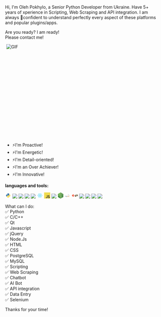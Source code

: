 Hi, I'm Oleh Pokhylo, a Senior Python Developer from Ukraine. 
Have 5+ years of xperience in Scripting, Web Scraping and API integration.
I am always 💪confident to understand perfectly every aspect of these platforms and popular plugins/apps.

Are you ready? I am ready!<br>Please contact me!

  <img align="right" alt="GIF" src="https://github.com/abhisheknaiidu/abhisheknaiidu/blob/master/code.gif?raw=true" width="500" height="320" />
  
- ⚡I'm Proactive!
- ⚡I'm Energetic!
- ⚡I'm Detail-oriented!
- ⚡I'm an Over Achiever!
- ⚡I'm Innovative!

**languages and tools:**  

<code><img height="20" src="https://raw.githubusercontent.com/github/explore/80688e429a7d4ef2fca1e82350fe8e3517d3494d/topics/python/python.png"></code>
<code><img height="20" src="https://e7.pngegg.com/pngimages/520/669/png-clipart-c-logo-c-programming-language-computer-icons-computer-programming-programming-miscellaneous-blue-thumbnail.png"></code>
<code><img height="20" src="https://upload.wikimedia.org/wikipedia/commons/thumb/a/a0/Qt_small.svg/2560px-Qt_small.svg.png"></code>
<code><img height="20" src="https://cdn.freebiesupply.com/logos/large/2x/perl-programming-language-logo-png-transparent.png"></code>
<code><img height="20" src="https://plugins.jetbrains.com/files/13691/387441/icon/pluginIcon.png"></code>
<code><img height="20" src="https://raw.githubusercontent.com/github/explore/80688e429a7d4ef2fca1e82350fe8e3517d3494d/topics/react/react.png"></code>
<code><img height="20" src="https://raw.githubusercontent.com/github/explore/80688e429a7d4ef2fca1e82350fe8e3517d3494d/topics/javascript/javascript.png"></code>
<code><img height="20" src="https://static-00.iconduck.com/assets.00/jquery-icon-2018x2048-nrk2gcih.png"></code>
<code><img height="20" src="https://raw.githubusercontent.com/github/explore/80688e429a7d4ef2fca1e82350fe8e3517d3494d/topics/nodejs/nodejs.png"></code>
<code><img height="20" src="https://raw.githubusercontent.com/github/explore/80688e429a7d4ef2fca1e82350fe8e3517d3494d/topics/mysql/mysql.png"></code>
<code><img height="20" src="https://raw.githubusercontent.com/github/explore/80688e429a7d4ef2fca1e82350fe8e3517d3494d/topics/git/git.png"></code>
<code><img height="20" src="https://static-00.iconduck.com/assets.00/bitbucket-icon-2048x2048-5a4hz8hr.png"></code>
<code><img height="20" src="https://cdn.iconscout.com/icon/free/png-256/free-asana-226537.png"></code>
<code><img height="20" src="https://cdn.iconscout.com/icon/free/png-256/free-jira-282222.png?f=webp"></code>
<code><img height="20" src="https://cdn.iconscout.com/icon/free/png-256/free-zoho-282840.png"></code>

What can I do: <br>
✅ Python<br>
✅ C/C++<br>
✅ Qt<br>
✅ Javascript<br>
✅ jQuery<br>
✅ Node.Js<br>
✅ HTML<br>
✅ CSS<br>
✅ PostgreSQL<br>
✅ MySQL<br>
✅ Scripting<br>
✅ Web Scraping<br>
✅ Chatbot<br>
✅ AI Bot<br>
✅ API integration<br>
✅ Data Entry<br>
✅ Selenium<br>

Thanks for your time!

